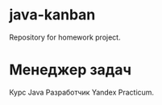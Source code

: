 # java-kanban
Repository for homework project.

# Менеджер задач
Курс Java Разработчик Yandex Practicum.
